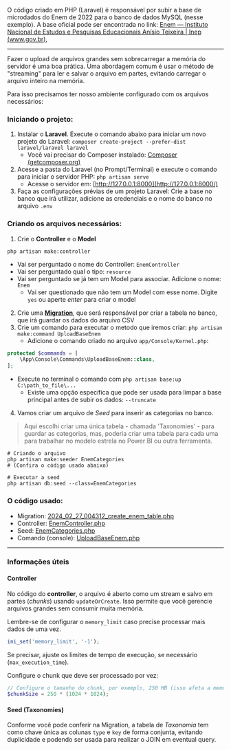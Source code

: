O código criado em PHP (Laravel) é responsável por subir a base de microdados do Enem de 2022 para o banco de dados MySQL (nesse exemplo). A base oficial pode ser encontrada no link: [Enem — Instituto Nacional de Estudos e Pesquisas Educacionais Anísio Teixeira | Inep (www.gov.br)](https://www.gov.br/inep/pt-br/acesso-a-informacao/dados-abertos/microdados/enem),

----

Fazer o upload de arquivos grandes sem sobrecarregar a memória do servidor é uma boa prática. Uma abordagem comum é usar o método de "streaming" para ler e salvar o arquivo em partes, evitando carregar o arquivo inteiro na memória.

Para isso precisamos ter nosso ambiente configurado com os arquivos necessários:

### Iniciando o projeto:
1) Instalar o **Laravel**. Execute o comando abaixo para iniciar um novo projeto do Laravel:
   `composer create-project --prefer-dist laravel/laravel laravel`
    - Você vai precisar do Composer instalado: [Composer (getcomposer.org)](https://getcomposer.org/download/)
2) Acesse a pasta do Laravel (no Prompt/Terminal) e execute o comando para iniciar o servidor PHP:
   `php artisan serve`
    - Acesse o servidor em: [http://127.0.0.1:8000](http://127.0.0.1:8000/)
3) Faça as configurações prévias de um projeto Laravel: Crie a base no banco que irá utilizar, adicione as credenciais e o nome do banco no arquivo `.env`

### Criando os arquivos necessários:

1) Crie o **Controller** e o **Model**

```shell
php artisan make:controller 
```

- Vai ser perguntado o nome do Controller: `EnemController`
- Vai ser perguntado qual o tipo: `resource`
- Vai ser perguntado se já tem um Model para associar. Adicione o nome: `Enem`
    - Vai ser questionado que não tem um Model com esse nome. Digite `yes` ou aperte _enter_ para criar o model

2) Crie uma **[Migration](https://laravel.com/docs/10.x/migrations)**, que será responsável por criar a tabela no banco, que irá guardar os dados do arquivo CSV
3) Crie um comando para executar o metodo que iremos criar:
    `php artisan make:command UploadBaseEnem`
   - Adicione o comando criado no arquivo `app/Console/Kernel.php`:
```php
protected $commands = [
    \App\Console\Commands\UploadBaseEnem::class,
];
```
   - Execute no terminal o comando com `php artisan base:up C:\path_to_file\...`
	   - Existe uma opção específica que pode ser usada para limpar a base principal antes de subir os dados: `--truncate`
4) Vamos criar um arquivo de _Seed_ para inserir as categorias no banco.
> Aqui escolhi criar uma única tabela - chamada 'Taxonomies' - para guardar as categorias, mas, poderia criar uma tabela para cada uma para trabalhar no modelo estrela no Power BI ou outra ferramenta. 
```shell
# Criando o arquivo
php artisan make:seeder EnemCategories
# (Confira o código usado abaixo)
```
```shell
# Executar a seed
php artisan db:seed --class=EnemCategories
```

### O código usado:

- Migration: [2024_02_27_004312_create_enem_table.php](https://github.com/b7s/EstudandoDados/blob/main/Enem/laravel/database/migrations/2024_02_27_004312_create_enem_table.php)
- Controller: [EnemController.php](https://github.com/b7s/EstudandoDados/blob/main/Enem/laravel/app/Http/Controllers/EnemController.php)
- Seed: [EnemCategories.php](https://github.com/b7s/EstudandoDados/blob/main/Enem/laravel/database/seeders/EnemCategories.php)
- Comando (console): [UploadBaseEnem.php](https://github.com/b7s/EstudandoDados/blob/main/Enem/laravel/app/Console/Commands/UploadBaseEnem.php)

----

### Informações úteis

#### Controller

No código do **controller**, o arquivo é aberto como um stream e salvo em partes (_chunks_) usando `updateOrCreate`. Isso permite que você gerencie arquivos grandes sem consumir muita memória.

Lembre-se de configurar o `memory_limit` caso precise processar mais dados de uma vez.
```php
ini_set('memory_limit', '-1');
```

Se precisar, ajuste os limites de tempo de execução, se necessário (`max_execution_time`).

Configure o chunk que deve ser processado por vez:
```php
// Configure o tamanho do chunk, por exemplo, 250 MB (isso afeta a memória RAM utilizada)
$chunkSize = 250 * (1024 * 1024);
```

#### Seed (Taxonomies)

Conforme você pode conferir na Migration, a tabela de _Taxonomia_ tem como chave única as colunas `type` e `key` de forma conjunta, evitando duplicidade e podendo ser usada para realizar o JOIN em eventual query.


